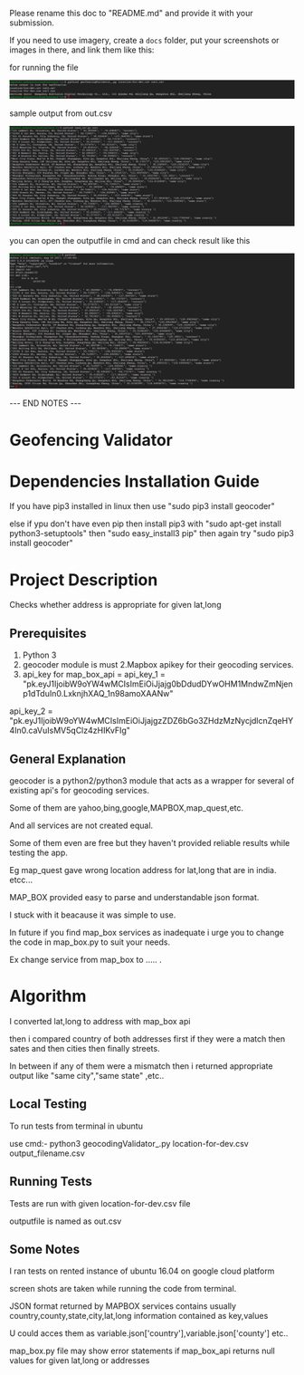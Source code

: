 
Please rename this doc to "README.md" and provide it with your submission.

If you need to use imagery, create a `docs` folder, put your screenshots or images in there, and link them like this:

for running the file 

<img src="docs/cmd.PNG" />

sample output from out.csv

<img src="docs/cmd_1.PNG" />

you can open the outputfile in cmd and can check result like this

<img src="docs/cmd_3.PNG" />


--- END NOTES ---

# Geofencing Validator 

# Dependencies Installation Guide

If you have pip3 installed in linux 
then use "sudo pip3 install geocoder"

else if ypu don't have even pip 
then install pip3 with 
"sudo apt-get install python3-setuptools"
then  "sudo easy_install3 pip"
then again try "sudo pip3 install geocoder"

# Project Description

  Checks whether address is appropriate for given lat,long

## Prerequisites
1. Python 3
  1. geocoder module is must
2.Mapbox apikey for their geocoding services.
  2. api_key for map_box_api = 
  api_key_1 = "pk.eyJ1IjoibW9oYW4wMCIsImEiOiJjajg0bDdudDYwOHM1MndwZmNjenp1dTduIn0.LxknjhXAQ_1n98amoXAANw"

  api_key_2 = "pk.eyJ1IjoibW9oYW4wMCIsImEiOiJjajgzZDZ6bGo3ZHdzMzNycjdlcnZqeHY4In0.caVuIsMV5qClz4zHIKvFIg"
  
## General Explanation 

geocoder is a python2/python3 module that acts as a wrapper for several of existing api's for geocoding services.

Some of them are yahoo,bing,google,MAPBOX,map_quest,etc.

And all services are not  created equal.

Some of them even are free but they haven't provided reliable results while testing the app.

Eg  map_quest gave wrong location address for lat,long that are in india. etcc...

MAP_BOX provided easy to parse and understandable json format.

I stuck with it beacause it was simple to use.

In future if you find map_box services as inadequate i urge you to change the code in map_box.py to suit your needs.

Ex change service from map_box to ..... .

# Algorithm 

I converted lat,long to address with map_box api

then i compared country of both addresses first if they were a match then sates and then cities then finally streets.

In between if any of them were a mismatch then i returned appropriate output like "same city","same state" ,etc..


## Local Testing

To run tests from terminal in ubuntu 

use cmd:- python3 geocodingValidator_.py location-for-dev.csv output_filename.csv

## Running Tests
Tests are run with given location-for-dev.csv file 

outputfile is named as out.csv

## Some Notes

I ran tests on rented instance of ubuntu 16.04 on google cloud platform 

screen shots are taken while running the code from terminal.

JSON format returned by MAPBOX services contains usually country,county,state,city,lat,long information contained as key,values

U could acces them as variable.json['country'],variable.json['county'] etc..

map_box.py file may show  error statements  if map_box_api returns null values for given lat,long or addresses

